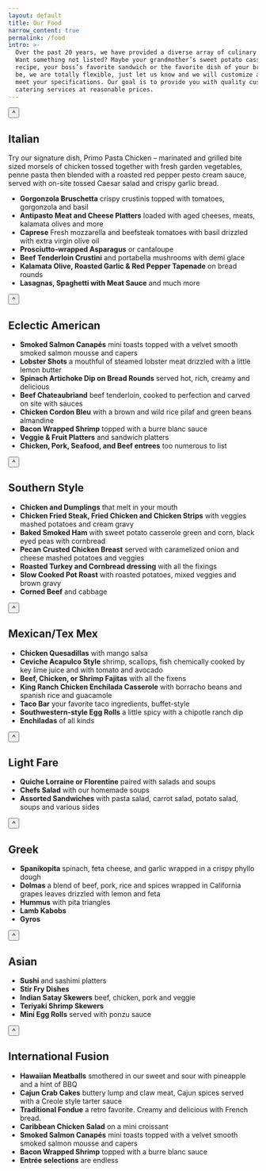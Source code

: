 ```yaml
---
layout: default
title: Our Food
narrow_content: true
permalink: /food
intro: >-
  Over the past 20 years, we have provided a diverse array of culinary fare. 
  Want something not listed? Maybe your grandmother’s sweet potato casserole
  recipe, your boss’s favorite sandwich or the favorite dish of your bride to 
  be, we are totally flexible, just let us know and we will customize a menu to 
  meet your specifications. Our goal is to provide you with quality customized 
  catering services at reasonable prices.
---
```


<div class="btn-wrap">
  <button class="btn btn-toggle-panel">
    <span class="arrow">^</span>
  </button>
</div>

## Italian

<div markdown="1">
  Try our signature dish, Primo Pasta Chicken – marinated and grilled bite sized morsels of chicken tossed together with fresh garden vegetables, penne pasta then blended with a roasted red pepper pesto cream sauce, served with on-site tossed Caesar salad and crispy garlic bread.
  
  - **Gorgonzola Bruschetta** crispy crustinis topped with tomatoes, gorgonzola and basil
  - **Antipasto Meat and Cheese Platters** loaded with aged cheeses, meats, kalamata olives and more
  - **Caprese** Fresh mozzarella and beefsteak tomatoes with basil drizzled with extra virgin olive oil
  - **Prosciutto-wrapped Asparagus** or cantaloupe
  - **Beef Tenderloin Crustini** and portabella mushrooms with demi glace
  - **Kalamata Olive, Roasted Garlic & Red Pepper Tapenade** on bread rounds
  - **Lasagnas, Spaghetti with Meat Sauce** and much more
</div>

<div class="btn-wrap">
  <button class="btn btn-toggle-panel">
    <span class="arrow">^</span>
  </button>
</div>

## Eclectic American

- **Smoked Salmon Canapés** mini toasts topped with a velvet smooth smoked salmon mousse and capers
- **Lobster Shots** a mouthful of steamed lobster meat drizzled with a little lemon butter
- **Spinach Artichoke Dip on Bread Rounds** served hot, rich, creamy and delicious
- **Beef Chateaubriand** beef tenderloin, cooked to perfection and carved on site with sauces
- **Chicken Cordon Bleu** with a brown and wild rice pilaf and green beans almandine
- **Bacon Wrapped Shrimp** topped with a burre blanc sauce
- **Veggie & Fruit Platters** and sandwich platters
- **Chicken, Pork, Seafood, and Beef entrees** too numerous to list

<div class="btn-wrap">
  <button class="btn btn-toggle-panel">
    <span class="arrow">^</span>
  </button>
</div>

## Southern Style

- **Chicken and Dumplings** that melt in your mouth
- **Chicken Fried Steak, Fried Chicken and Chicken Strips** with veggies mashed potatoes and cream gravy
- **Baked Smoked Ham** with sweet potato casserole green and corn, black eyed peas with cornbread
- **Pecan Crusted Chicken Breast** served with caramelized onion and cheese mashed potatoes and veggies
- **Roasted Turkey and Cornbread dressing** with all the fixings
- **Slow Cooked Pot Roast** with roasted potatoes, mixed veggies and brown gravy
- **Corned Beef** and cabbage

<div class="btn-wrap">
  <button class="btn btn-toggle-panel">
    <span class="arrow">^</span>
  </button>
</div>

## Mexican/Tex Mex

- **Chicken Quesadillas** with mango salsa
- **Ceviche Acapulco Style** shrimp, scallops, fish chemically cooked by key lime juice and with tomato and avocado
- **Beef, Chicken, or Shrimp Fajitas** with all the fixens
- **King Ranch Chicken Enchilada Casserole** with borracho beans and spanish rice and guacamole
- **Taco Bar** your favorite taco ingredients, buffet-style
- **Southwestern-style Egg Rolls** a little spicy with a chipotle ranch dip
- **Enchiladas** of all kinds

<div class="btn-wrap">
  <button class="btn btn-toggle-panel">
    <span class="arrow">^</span>
  </button>
</div>

## Light Fare

- **Quiche Lorraine or Florentine** paired with salads and soups
- **Chefs Salad** with our homemade soups
- **Assorted Sandwiches** with pasta salad, carrot salad, potato salad, soups and various sides

<div class="btn-wrap">
  <button class="btn btn-toggle-panel">
    <span class="arrow">^</span>
  </button>
</div>

## Greek

- **Spanikopita** spinach, feta cheese, and garlic wrapped in a crispy phyllo dough
- **Dolmas** a blend of beef, pork, rice and spices wrapped in California grapes leaves drizzled with lemon and feta
- **Hummus** with pita triangles
- **Lamb Kabobs**
- **Gyros**

<div class="btn-wrap">
  <button class="btn btn-toggle-panel">
    <span class="arrow">^</span>
  </button>
</div>

## Asian

- **Sushi** and sashimi platters
- **Stir Fry Dishes**
- **Indian Satay Skewers** beef, chicken, pork and veggie
- **Teriyaki Shrimp Skewers**
- **Mini Egg Rolls** served with ponzu sauce

<div class="btn-wrap">
  <button class="btn btn-toggle-panel">
    <span class="arrow">^</span>
  </button>
</div>

## International Fusion

- **Hawaiian Meatballs** smothered in our sweet and sour with pineapple and a hint of BBQ
- **Cajun Crab Cakes** buttery lump and claw meat, Cajun spices served with a Creole style tarter sauce
- **Traditional Fondue** a retro favorite. Creamy and delicious with French bread.
- **Caribbean Chicken Salad** on a mini croissant
- **Smoked Salmon Canapés** mini toasts topped with a velvet smooth smoked salmon mousse and capers
- **Bacon Wrapped Shrimp** topped with a burre blanc sauce
- **Entrée selections** are endless
